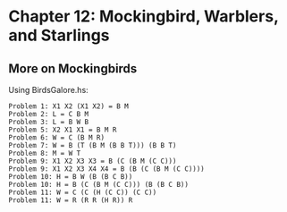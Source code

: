 # Chapter 12: Mockingbird, Warblers, and Starlings

## More on Mockingbirds

Using BirdsGalore.hs:

```
Problem 1: X1 X2 (X1 X2) = B M
Problem 2: L = C B M
Problem 3: L = B W B
Problem 5: X2 X1 X1 = B M R
Problem 6: W = C (B M R)
Problem 7: W = B (T (B M (B B T))) (B B T)
Problem 8: M = W T
Problem 9: X1 X2 X3 X3 = B (C (B M (C C)))
Problem 9: X1 X2 X3 X4 X4 = B (B (C (B M (C C))))
Problem 10: H = B W (B (B C B))
Problem 10: H = B (C (B M (C C))) (B (B C B))
Problem 11: W = C (C (H (C C)) (C C))
Problem 11: W = R (R R (H R)) R
```

